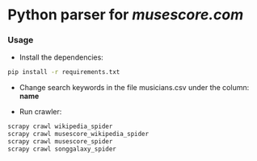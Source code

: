 # Python parser for <i>musescore.com</i>

### Usage

* Install the dependencies:

```bash
pip install -r requirements.txt
```

* Change search keywords in the file musicians.csv under the column: <b>name</b>

* Run crawler:

```bash
scrapy crawl wikipedia_spider
scrapy crawl musescore_wikipedia_spider
scrapy crawl musescore_spider
scrapy crawl songgalaxy_spider
```
